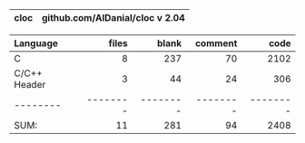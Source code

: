 cloc|github.com/AlDanial/cloc v 2.04
--- | ---

Language|files|blank|comment|code
:-------|-------:|-------:|-------:|-------:
C|8|237|70|2102
C/C++ Header|3|44|24|306
--------|--------|--------|--------|--------
SUM:|11|281|94|2408
